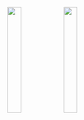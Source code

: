 <img width="25%" src="https://user-images.githubusercontent.com/31420144/100484295-5b99e100-312e-11eb-8917-2fb413a144ad.png"></img> 
<img width="25%" src="https://user-images.githubusercontent.com/31420144/100484292-59378700-312e-11eb-8f75-6d188bb4208a.png"></img>
